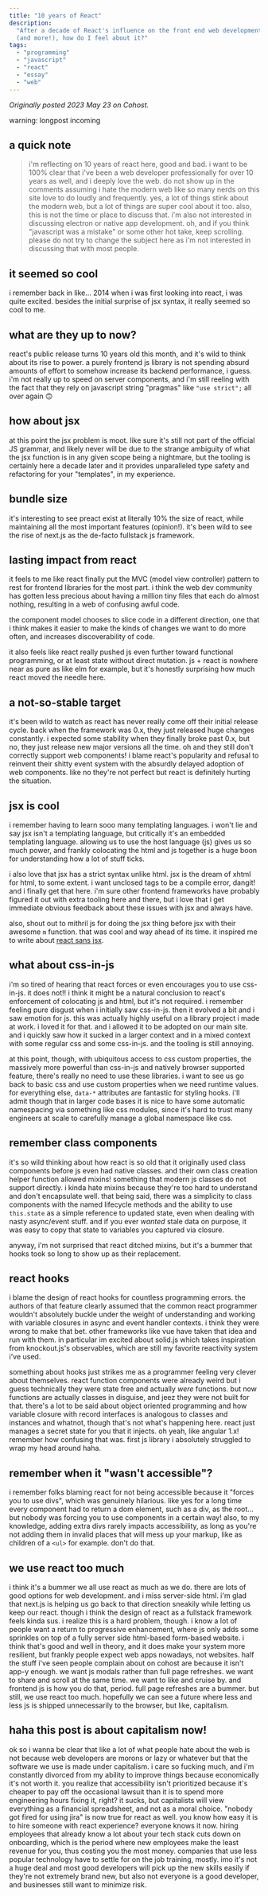 ```yaml
---
title: "10 years of React"
description:
  "After a decade of React's influence on the front end web development space
  (and more!), how do I feel about it?"
tags:
  - "programming"
  - "javascript"
  - "react"
  - "essay"
  - "web"
---
```


_Originally posted 2023 May 23 on Cohost._

warning: longpost incoming

## a quick note

> i'm reflecting on 10 years of react here, good and bad. i want to be 100%
> clear that i've been a web developer professionally for over 10 years as well,
> and i deeply love the web. do not show up in the comments assuming i hate the
> modern web like so many nerds on this site love to do loudly and frequently.
> yes, a lot of things stink about the modern web, but a lot of things are super
> cool about it too. also, this is not the time or place to discuss that. i'm
> also not interested in discussing electron or native app development. oh, and
> if you think "javascript was a mistake" or some other hot take, keep
> scrolling. please do not try to change the subject here as i'm not interested
> in discussing that with most people.

## it seemed so cool

i remember back in like... 2014 when i was first looking into react, i was quite
excited. besides the initial surprise of jsx syntax, it really seemed so cool to
me.

## what are they up to now?

react's public release turns 10 years old this month, and it's wild to think
about its rise to power. a purely frontend js library is not spending absurd
amounts of effort to somehow increase its backend performance, i guess. i'm not
really up to speed on server components, and i'm still reeling with the fact
that they rely on javascript string "pragmas" like `"use strict";` all over
again 🙃

## how about jsx

at this point the jsx problem is moot. like sure it's still not part of the
official JS grammar, and likely never will be due to the strange ambiguity of
what the jsx function is in any given scope being a nightmare, but the tooling
is certainly here a decade later and it provides unparalleled type safety and
refactoring for your "templates", in my experience.

## bundle size

it's interesting to see preact exist at literally 10% the size of react, while
maintaining all the most important features (opinion!). it's been wild to see
the rise of next.js as the de-facto fullstack js framework.

## lasting impact from react

it feels to me like react finally put the MVC (model view controller) pattern to
rest for frontend libraries for the most part. i think the web dev community has
gotten less precious about having a million tiny files that each do almost
nothing, resulting in a web of confusing awful code.

the component model chooses to slice code in a different direction, one that i
think makes it easier to make the kinds of changes we want to do more often, and
increases discoverability of code.

it also feels like react really pushed js even further toward functional
programming, or at least state without direct mutation. js + react is nowhere
near as pure as like elm for example, but it's honestly surprising how much
react moved the needle here.

## a not-so-stable target

it's been wild to watch as react has never really come off their initial release
cycle. back when the framework was 0.x, they just released huge changes
constantly. i expected some stability when they finally broke past 0.x, but no,
they just release new major versions all the time. oh and they still don't
correctly support web components! i blame react's popularity and refusal to
reinvent their shitty event system with the absurdly delayed adoption of web
components. like no they're not perfect but react is definitely hurting the
situation.

## jsx is cool

i remember having to learn sooo many templating languages. i won't lie and say
jsx isn't a templating language, but critically it's an embedded templating
language. allowing us to use the host language (js) gives us so much power, and
frankly colocating the html and js together is a huge boon for understanding how
a lot of stuff ticks.

i also love that jsx has a strict syntax unlike html. jsx is the dream of xhtml
for html, to some extent. i want unclosed tags to be a compile error, dangit!
and i finally get that here. i'm sure other frontend frameworks have probably
figured it out with extra tooling here and there, but i love that i get
immediate obvious feedback about these issues with jsx and always have.

also, shout out to mithril js for doing the jsx thing before jsx with their
awesome `m` function. that was cool and way ahead of its time. it inspired me to
write about [react sans jsx](/blog/2017/react-without-jsx/).

## what about css-in-js

i'm so tired of hearing that react forces or even encourages you to use
css-in-js. it does not!! i think it might be a natural conclusion to react's
enforcement of colocating js and html, but it's not required. i remember feeling
pure disgust when i initially saw css-in-js. then it evolved a bit and i saw
emotion for js. this was actually highly useful on a library project i made at
work. i loved it for that. and i allowed it to be adopted on our main site. and
i quickly saw how it sucked in a larger context and in a mixed context with some
regular css and some css-in-js. and the tooling is still annoying.

at this point, though, with ubiquitous access to css custom properties, the
massively more powerful than css-in-js and natively browser supported feature,
there's really no need to use these libraries. i want to see us go back to basic
css and use custom properties when we need runtime values. for everything else,
`data-*` attributes are fantastic for styling hooks. i'll admit though that in
larger code bases it is nice to have some automatic namespacing via something
like css modules, since it's hard to trust many engineers at scale to carefully
manage a global namespace like css.

## remember class components

it's so wild thinking about how react is so old that it originally used class
components before js even had native classes. and their own class creation
helper function allowed mixins! something that modern js classes do not support
directly. i kinda hate mixins because they're too hard to understand and don't
encapsulate well. that being said, there was a simplicity to class components
with the named lifecycle methods and the ability to use `this.state` as a simple
reference to updated state, even when dealing with nasty async/event stuff. and
if you ever _wanted_ stale data on purpose, it was easy to copy that state to
variables you captured via closure.

anyway, i'm not surprised that react ditched mixins, but it's a bummer that
hooks took so long to show up as their replacement.

## react hooks

i blame the design of react hooks for countless programming errors. the authors
of that feature clearly assumed that the common react programmer wouldn't
absolutely buckle under the weight of understanding and working with variable
closures in async and event handler contexts. i think they were wrong to make
that bet. other frameworks like vue have taken that idea and run with them. in
particular im excited about solid.js which takes inspiration from knockout.js's
observables, which are still my favorite reactivity system i've used.

something about hooks just strikes me as a programmer feeling very clever about
themselves. react function components were already weird but i guess technically
they were state free and actually _were_ functions. but now functions are
actually classes in disguise, and jeez they were not built for that. there's a
lot to be said about object oriented programming and how variable closure with
record interfaces is analogous to classes and instances and whatnot, though
that's not what's happening here. react just manages a secret state for you that
it injects. oh yeah, like angular 1.x! remember how confusing that was. first js
library i absolutely struggled to wrap my head around haha.

## remember when it "wasn't accessible"?

i remember folks blaming react for not being accessible because it "forces you
to use divs", which was genuinely hilarious. like yes for a long time every
component had to return a dom element, such as a div, as the root... but nobody
was forcing you to use components in a certain way! also, to my knowledge,
adding extra divs rarely impacts accessibility, as long as you're not adding
them in invalid places that will mess up your markup, like as children of a
`<ul>` for example. don't do that.

## we use react too much

i think it's a bummer we all use react as much as we do. there are lots of good
options for web development. and i miss server-side html. i'm glad that next.js
is helping us go back to that direction sneakily while letting us keep our
react. though i think the design of react as a fullstack framework feels kinda
sus. i realize this is a hard problem, though. i know a lot of people want a
return to progressive enhancement, where js only adds some sprinkles on top of a
fully server side html-based form-based website. i think that's good and well in
theory, and it does make your system more resilient, but frankly people expect
web apps nowadays, not websites. half the stuff i've seen people complain about
on cohost are because it isn't app-y enough. we want js modals rather than full
page refreshes. we want to share and scroll at the same time. we want to like
and cruise by. and frontend js is how you do that, period. full page refreshes
are a bummer. but still, we use react too much. hopefully we can see a future
where less and less js is shipped unnecessarily to the browser, but like,
capitalism.

## haha this post is about capitalism now!

ok so i wanna be clear that like a lot of what people hate about the web is not
because web developers are morons or lazy or whatever but that the software we
use is made under capitalism. i care so fucking much, and i'm constantly
divorced from my ability to improve things because economically it's not worth
it. you realize that accessibility isn't prioritized because it's cheaper to pay
off the occasional lawsuit than it is to spend more engineering hours fixing it,
right? it sucks, but capitalists will view everything as a financial
spreadsheet, and not as a moral choice. "nobody got fired for using jira" is now
true for react as well. you know how easy it is to hire someone with react
experience? everyone knows it now. hiring employees that already know a lot
about your tech stack cuts down on onboarding, which is the period where new
employees make the least revenue for you, thus costing you the most money.
companies that use less popular technology have to settle for on the job
training, mostly. imo it's not a huge deal and most good developers will pick up
the new skills easily if they're not extremely brand new, but also not everyone
is a good developer, and businesses still want to minimize risk.
